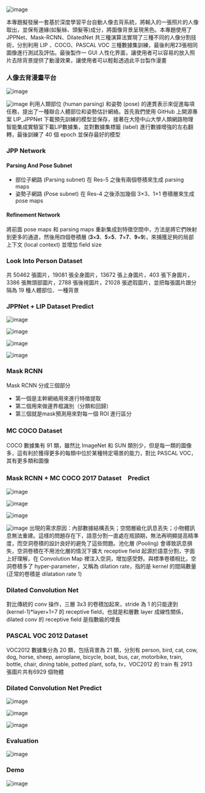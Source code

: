 ![image](https://github.com/03053020ITE/person-remove-background/blob/master/topic.PNG)

本專題擬發展一套基於深度學習平台自動人像去背系統，將輸入的一張照片的人像取出，並保有邊緣(如髮絲、頭髮等)成分，將圖像背景呈現黑色。本專題使用了 JPPNet、Mask-RCNN、DilatedNet 共三種演算法實現了三種不同的人像分割技術，分別利用 LIP 、COCO、PASCAL VOC 三種數據集訓練，最後利用23張相同圖像進行測試及評估。最後製作一 GUI 人性化界面，讓使用者可以容易的放入照片去除背景提供了動漫效果，讓使用者可以輕鬆透過此平台製作漫畫

### 人像去背漫畫平台

![image](https://github.com/03053020ITE/person-remove-background/blob/master/5.PNG)

![image](https://github.com/03053020ITE/person-remove-background/blob/master/jpp1.PNG)
利用人類部位 (human parsing) 和姿勢 (pose) 的連貫表示來促進每項任務，提出了一種聯合人體部位和姿勢估計網絡。首先我們使用 GitHub 上開源專案 LIP_JPPNet 下載預先訓練的模型並保存，接著在大陸中山大學人類網路物理智能集成實驗室下載LIP數據集，並對數據集標籤 (label) 進行數據增強的左右翻轉，最後訓練了 40 個 epoch 並保存最好的模型
### JPP Network
#### Parsing And Pose Subnet
* 部位子網路 (Parsing subnet) 在 Res-5 之後有兩個卷積來生成 parsing maps
* 姿勢子網路 (Pose subnet) 在 Res-4 之後添加幾個 3×3、1×1 卷積層來生成 pose maps
#### Refinement Network
將前面 pose maps 和 parsing maps 重新集成到特徵空間中，方法是將它們映射到更多的通道，然後用四個卷積層 (𝟑×𝟑、𝟓×𝟓、𝟕×𝟕、𝟗×𝟗)，來捕獲足夠的局部上下文 (local context) 並增加 field size
### Look Into Person Dataset
共 50462 張圖片，19081 張全身圖片，13672 張上身圖片，403 張下身圖片，3386 張無頭部圖片，2788 張後視圖片，21028 張遮瑕圖片，並把每張圖片跟分隔為 19 種人體部位、一種背景
### JPPNet + LIP Dataset Predict
![image](https://github.com/03053020ITE/person-remove-background/blob/master/jpp%2Blip.PNG)

![image](https://github.com/03053020ITE/person-remove-background/blob/master/jpp%2Blip2.PNG)

![image](https://github.com/03053020ITE/person-remove-background/blob/master/jpp%2Blip3.PNG)

![image](https://github.com/03053020ITE/person-remove-background/blob/master/mask1.PNG)
 
### Mask RCNN
Mask RCNN 分成三個部分
* 第一個是主幹網絡用來進行特徵提取
* 第二個用來做邊界框識別（分類和回歸）
* 第三個就是mask預測用來對每一個 ROI 進行區分
### MC COCO Dataset　
COCO 數據集有 91 類，雖然比 ImageNet 和 SUN 類別少，但是每一類的圖像多，這有利於獲得更多的每類中位於某種特定場景的能力，對比 PASCAL VOC，其有更多類和圖像
### Mask RCNN + MC COCO 2017 Dataset　Predict
![image](https://github.com/03053020ITE/person-remove-background/blob/master/mask%2Bcoco.PNG)

![image](https://github.com/03053020ITE/person-remove-background/blob/master/mask%2Bcoco1.PNG)

![image](https://github.com/03053020ITE/person-remove-background/blob/master/mask%2Bcoco2.PNG)

![image](https://github.com/03053020ITE/person-remove-background/blob/master/dilated1.PNG)
出現的需求原因：內部數據結構丟失；空間層級化訊息丟失；小物體訊息無法重建。這樣的問題存在下，語意分割一直處在瓶頸期，無法再明顯提高精準度，而空洞卷積的設計良好的避免了這些問題。池化層 (Pooling) 會導致訊息損失，空洞卷積在不用池化層的情況下擴大 receptive field
 起源於語意分割，字面上好理解，在 Convolution Map 裡注入空洞，增加感受野。與標準卷積相比，空洞卷積多了 hyper-parameter，又稱為 dilation rate，指的是 kernel 的間隔數量 (正常的卷積是 dilatation rate 1)
### Dilated Convolution Net
對比傳統的 conv 操作，三層 3x3 的卷積加起來，stride 為 1 的只能達到 (kernel-1)*layer+1=7 的 receptive field，也就是和層數 layer 成線性關係，dilated conv 的 receptive field 是指數級的增長
### PASCAL VOC 2012 Dataset
VOC2012 數據集分為 20 類，包括背景為 21 類，分別有 person, bird, cat, cow, dog, horse, sheep, aeroplane, bicycle, boat, bus, car, motorbike, train, bottle, chair, dining table, potted plant, sofa, tv，VOC2012 的 train 有 2913 張圖片共有6929 個物體
### Dilated Convolution Net Predict
![image](https://github.com/03053020ITE/person-remove-background/blob/master/dilated2.PNG)

![image](https://github.com/03053020ITE/person-remove-background/blob/master/dilated3.PNG)

![image](https://github.com/03053020ITE/person-remove-background/blob/master/dilated4.PNG)
                                                
### Evaluation
![image](https://github.com/03053020ITE/person-remove-background/blob/master/precision.PNG)

### Demo
![image](https://github.com/03053020ITE/person-remove-background/blob/master/9ls3u-0yb35.gif)







